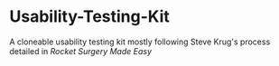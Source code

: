 # Usability-Testing-Kit
A cloneable usability testing kit mostly following Steve Krug's process detailed in *Rocket Surgery Made Easy*
